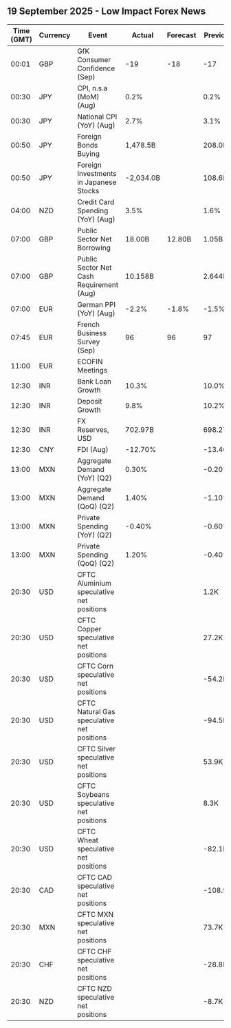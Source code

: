 ## 19 September 2025 - Low Impact Forex News

| Time (GMT) | Currency | Event | Actual | Forecast | Previous |
|------|----------|-------|--------|----------|----------|
| 00:01 | GBP | GfK Consumer Confidence (Sep) | -19 | -18 | -17 |
| 00:30 | JPY | CPI, n.s.a (MoM) (Aug) | 0.2% |  | 0.2% |
| 00:30 | JPY | National CPI (YoY) (Aug) | 2.7% |  | 3.1% |
| 00:50 | JPY | Foreign Bonds Buying | 1,478.5B |  | 208.0B |
| 00:50 | JPY | Foreign Investments in Japanese Stocks | -2,034.0B |  | 108.6B |
| 04:00 | NZD | Credit Card Spending (YoY) (Aug) | 3.5% |  | 1.6% |
| 07:00 | GBP | Public Sector Net Borrowing | 18.00B | 12.80B | 1.05B |
| 07:00 | GBP | Public Sector Net Cash Requirement (Aug) | 10.158B |  | 2.644B |
| 07:00 | EUR | German PPI (YoY) (Aug) | -2.2% | -1.8% | -1.5% |
| 07:45 | EUR | French Business Survey (Sep) | 96 | 96 | 97 |
| 11:00 | EUR | ECOFIN Meetings |  |  |  |
| 12:30 | INR | Bank Loan Growth | 10.3% |  | 10.0% |
| 12:30 | INR | Deposit Growth | 9.8% |  | 10.2% |
| 12:30 | INR | FX Reserves, USD | 702.97B |  | 698.27B |
| 12:30 | CNY | FDI (Aug) | -12.70% |  | -13.40% |
| 13:00 | MXN | Aggregate Demand (YoY) (Q2) | 0.30% |  | -0.20% |
| 13:00 | MXN | Aggregate Demand (QoQ) (Q2) | 1.40% |  | -1.10% |
| 13:00 | MXN | Private Spending (YoY) (Q2) | -0.40% |  | -0.60% |
| 13:00 | MXN | Private Spending (QoQ) (Q2) | 1.20% |  | -0.40% |
| 20:30 | USD | CFTC Aluminium speculative net positions |  |  | 1.2K |
| 20:30 | USD | CFTC Copper speculative net positions |  |  | 27.2K |
| 20:30 | USD | CFTC Corn speculative net positions |  |  | -54.2K |
| 20:30 | USD | CFTC Natural Gas speculative net positions |  |  | -94.5K |
| 20:30 | USD | CFTC Silver speculative net positions |  |  | 53.9K |
| 20:30 | USD | CFTC Soybeans speculative net positions |  |  | 8.3K |
| 20:30 | USD | CFTC Wheat speculative net positions |  |  | -82.1K |
| 20:30 | CAD | CFTC CAD speculative net positions |  |  | -108.9K |
| 20:30 | MXN | CFTC MXN speculative net positions |  |  | 73.7K |
| 20:30 | CHF | CFTC CHF speculative net positions |  |  | -28.8K |
| 20:30 | NZD | CFTC NZD speculative net positions |  |  | -8.7K |
